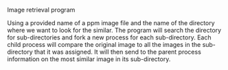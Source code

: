 Image retrieval program

Using a provided name of a ppm image file and the name of the directory where we want to look for the similar. The program will search the directory for sub-directories and fork a new process for each sub-directory. Each child process will compare the original image to all the images in the sub-directory that it was assigned. It will then send to the parent process information on the most similar image in its sub-directory.